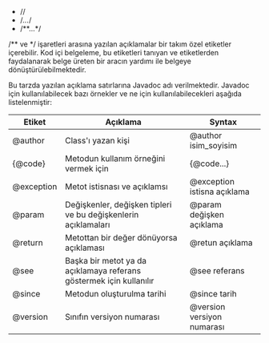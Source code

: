 - //
- /*...*/
- /**...*/

/** ve */ işaretleri arasına yazılan açıklamalar bir takım özel etiketler içerebilir. Kod içi belgeleme, bu etiketleri tanıyan ve etiketlerden faydalanarak belge üreten bir aracın yardımı ile belgeye dönüştürülebilmektedir.

Bu tarzda yazılan açıklama satırlarına Javadoc adı verilmektedir. Javadoc için kullanılabilecek bazı örnekler ve ne için kullanılabilecekleri aşağıda listelenmiştir:

|Etiket|Açıklama|Syntax|
|---|---|---|
|@author|Class'ı yazan kişi|@author isim_soyisim|
|{@code}|Metodun kullanım örneğini vermek için|{@code...}|
|@exception|Metot istisnası ve açıklamsı|@exception istisna açıklama|
|@param|Değişkenler, değişken tipleri ve bu değişkenlerin açıklamaları|@param değişken açıklama|
|@return|Metottan bir değer dönüyorsa açıklaması|@retun açıklama|
|@see|Başka bir metot ya da açıklamaya referans göstermek için kullanılır|@see referans|
|@since|Metodun oluşturulma tarihi|@since tarih|
|@version|Sınıfın versiyon numarası|@version versiyon numarası|